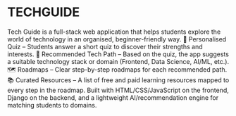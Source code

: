 # TECHGUIDE
Tech Guide is a full-stack web application that helps students explore the world of technology in an organised, beginner-friendly way.  📝 Personalised Quiz – Students answer a short quiz to discover their strengths and interests.  🧭 Recommended Tech Path – Based on the quiz, the app suggests a suitable technology stack or domain (Frontend, Data Science, AI/ML, etc.).  🗺 Roadmaps – Clear step-by-step roadmaps for each recommended path.  📚 Curated Resources – A list of free and paid learning resources mapped to every step in the roadmap.  Built with HTML/CSS/JavaScript on the frontend, Django on the backend, and a lightweight AI/recommendation engine for matching students to domains.
